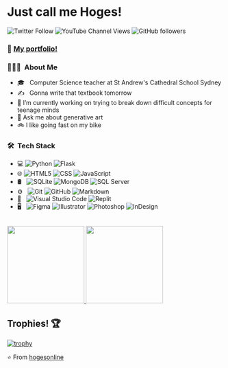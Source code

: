 <h1> Just call me Hoges!</h1>


![Twitter Follow](https://img.shields.io/twitter/follow/hogesonline?style=social)
![YouTube Channel Views](https://img.shields.io/youtube/channel/views/UCNvhVh3Gkw7a9sv6uv6lO8Q?style=social)
![GitHub followers](https://img.shields.io/github/followers/hogesonline?style=social)

### 📖 [My portfolio!](https://hogesonline.github.io/portfolio/) 

<h3> 👨🏻‍💻 &nbsp;About Me </h3>

- 🎓 &nbsp; Computer Science teacher at St Andrew's Cathedral School Sydney
- ✍️ &nbsp; Gonna write that textbook tomorrow
- 🔭 I’m currently working on trying to break down difficult concepts for teenage minds
- 💬 Ask me about generative art
- 🚲 I like going fast on my bike

<h3> 🛠 &nbsp;Tech Stack</h3>

- 💻
  ![Python](https://img.shields.io/badge/-Python-333333?style=flat&logo=python)
  ![Flask](https://img.shields.io/badge/-Flask-333333?style=flat&logo=flask)
- 🌐 
  ![HTML5](https://img.shields.io/badge/-HTML5-333333?style=flat&logo=HTML5)
  ![CSS](https://img.shields.io/badge/-CSS-333333?style=flat&logo=CSS3&logoColor=1572B6)
  ![JavaScript](https://img.shields.io/badge/-JavaScript-333333?style=flat&logo=javascript)
- 🛢 &nbsp;
  ![SQLite](https://img.shields.io/badge/-SQLite-333333?style=flat&logo=sqlite)
  ![MongoDB](https://img.shields.io/badge/-MongoDB-333333?style=flat&logo=mongodb)
  ![SQL Server](https://img.shields.io/badge/-SQLServer-333333?logo=microsoft-sql-server&style=flat)
- ⚙️ &nbsp;
  ![Git](https://img.shields.io/badge/-Git-333333?style=flat&logo=git)
  ![GitHub](https://img.shields.io/badge/-GitHub-333333?style=flat&logo=github)
  ![Markdown](https://img.shields.io/badge/-Markdown-333333?style=flat&logo=markdown)
- 🔧 &nbsp;
  ![Visual Studio Code](https://img.shields.io/badge/-Visual%20Studio%20Code-333333?style=flat&logo=visual-studio-code&logoColor=007ACC)
  ![Replit](https://img.shields.io/badge/-Replit-333333?style=flat&logo=replit)
- 🖥 &nbsp;
  ![Figma](https://img.shields.io/badge/-Figma-333333?style=flat&logo=figma)
  ![Illustrator](https://img.shields.io/badge/-Illustrator-333333?style=flat&logo=adobe-illustrator)
  ![Photoshop](https://img.shields.io/badge/-Photoshop-333333?style=flat&logo=adobe-photoshop)
  ![InDesign](https://img.shields.io/badge/-InDesign-333333?style=flat&logo=adobe-indesign)

<br/>

<a href="https://github.com/AVS1508">
  <img height="180em" src="https://github-readme-stats.vercel.app/api?username=hogesonline&theme=buefy&show_icons=true" />
  <img height="180em" src="https://github-readme-stats.vercel.app/api/top-langs/?username=hogesonline&theme=buefy&layout=compact" />
</a>
<br/>
<h2>Trophies! 🏆</h2>

[![trophy](https://github-profile-trophy.vercel.app/?username=hogesonline&theme=onedark)](https://github.com/hogesonline/github-profile-trophy)

⭐️ From [hogesonline](https://github.com/hogesonline)
